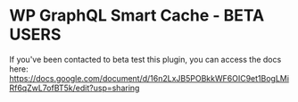 # WP GraphQL Smart Cache - BETA USERS

If you've been contacted to beta test this plugin, you can access the docs here: https://docs.google.com/document/d/16n2LxJB5POBkkWF6OIC9et1BogLMiRf6qZwL7ofBT5k/edit?usp=sharing
